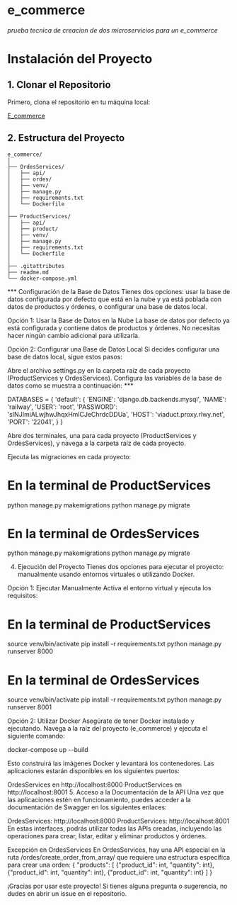 # e_commerce
###### prueba tecnica de creacion de dos microservicios para un e_commerce


# Instalación del Proyecto

## 1. Clonar el Repositorio

Primero, clona el repositorio en tu máquina local:

[E_commerce](https://github.com/sneidermendoza/e_commerce.git)

## 2. Estructura del Proyecto
~~~
e_commerce/
│
├── OrdesServices/
│   ├── api/
│   ├── ordes/
│   ├── venv/
│   ├── manage.py
│   ├── requirements.txt
│   └── Dockerfile
│
├── ProductServices/
│   ├── api/
│   ├── product/
│   ├── venv/
│   ├── manage.py
│   ├── requirements.txt
│   └── Dockerfile
│
├── .gitattributes
├── readme.md
└── docker-compose.yml
~~~

*** Configuración de la Base de Datos
Tienes dos opciones: usar la base de datos configurada por defecto que está en la nube y ya está poblada con datos de productos y órdenes, o configurar una base de datos local.

Opción 1: Usar la Base de Datos en la Nube
La base de datos por defecto ya está configurada y contiene datos de productos y órdenes. No necesitas hacer ningún cambio adicional para utilizarla.

Opción 2: Configurar una Base de Datos Local
Si decides configurar una base de datos local, sigue estos pasos:

Abre el archivo settings.py en la carpeta raíz de cada proyecto (ProductServices y OrdesServices).
Configura las variables de la base de datos como se muestra a continuación: ***

DATABASES = {
    'default': {
        'ENGINE': 'django.db.backends.mysql',
        'NAME': 'railway',
        'USER': 'root',
        'PASSWORD': 'sINJImiALwjhwJhqxHmlCJeChrdcDDUa',
        'HOST': 'viaduct.proxy.rlwy.net',
        'PORT': '22041',
    }
}

Abre dos terminales, una para cada proyecto (ProductServices y OrdesServices), y navega a la carpeta raíz de cada proyecto.

Ejecuta las migraciones en cada proyecto:
# En la terminal de ProductServices
python manage.py makemigrations
python manage.py migrate

# En la terminal de OrdesServices
python manage.py makemigrations
python manage.py migrate


4. Ejecución del Proyecto
Tienes dos opciones para ejecutar el proyecto: manualmente usando entornos virtuales o utilizando Docker.

Opción 1: Ejecutar Manualmente
Activa el entorno virtual y ejecuta los requisitos:
# En la terminal de ProductServices
source venv/bin/activate
pip install -r requirements.txt
python manage.py runserver 8000

# En la terminal de OrdesServices
source venv/bin/activate
pip install -r requirements.txt
python manage.py runserver 8001

Opción 2: Utilizar Docker
Asegúrate de tener Docker instalado y ejecutando.
Navega a la raíz del proyecto (e_commerce) y ejecuta el siguiente comando:

docker-compose up --build


Esto construirá las imágenes Docker y levantará los contenedores. Las aplicaciones estarán disponibles en los siguientes puertos:

OrdesServices en http://localhost:8000
ProductServices en http://localhost:8001
5. Acceso a la Documentación de la API
Una vez que las aplicaciones estén en funcionamiento, puedes acceder a la documentación de Swagger en los siguientes enlaces:

OrdesServices: http://localhost:8000
ProductServices: http://localhost:8001
En estas interfaces, podrás utilizar todas las APIs creadas, incluyendo las operaciones para crear, listar, editar y eliminar productos y órdenes.

Excepción en OrdesServices
En OrdesServices, hay una API especial en la ruta /ordes/create_order_from_array/ que requiere una estructura específica para crear una orden:
{
  "products": [
    {"product_id": int, "quantity": int},
    {"product_id": int, "quantity": int},
    {"product_id": int, "quantity": int}
  ]
}


¡Gracias por usar este proyecto! Si tienes alguna pregunta o sugerencia, no dudes en abrir un issue en el repositorio.